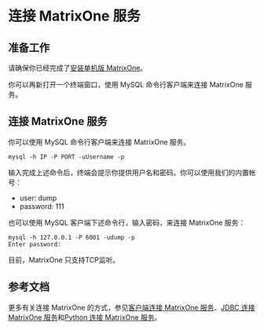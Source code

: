 # **连接 MatrixOne 服务**

## **准备工作**

请确保你已经完成了[安装单机版 MatrixOne](install-standalone-matrixone.md)。

你可以再新打开一个终端窗口，使用 MySQL 命令行客户端来连接 MatrixOne 服务。

## **连接 MatrixOne 服务**

你可以使用 MySQL 命令行客户端来连接 MatrixOne 服务。

```
mysql -h IP -P PORT -uUsername -p
```

输入完成上述命令后，终端会提示你提供用户名和密码。你可以使用我们的内置帐号：

- user: dump
- password: 111

也可以使用 MySQL 客户端下述命令行，输入密码，来连接 MatrixOne 服务：

```
mysql -h 127.0.0.1 -P 6001 -udump -p
Enter password:
```

目前，MatrixOne 只支持TCP监听。

## 参考文档

更多有关连接 MatrixOne 的方式，参见[客户端连接 MatrixOne 服务](../Develop/connect-mo/client-connect-to-matrixone.md)、[JDBC 连接 MatrixOne 服务](../Develop/connect-mo/java-connect-to-matrixone/connect-mo-with-jdbc.md)和[Python 连接 MatrixOne 服务](../Develop/connect-mo/python-connect-to-matrixone.md)。
